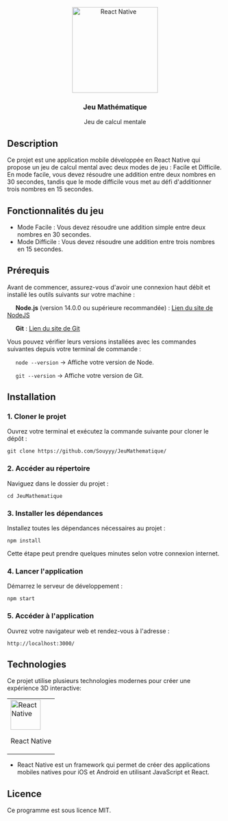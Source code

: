 <div align="center">
  <img align="center" width="200" src="https://upload.wikimedia.org/wikipedia/commons/thumb/a/a7/React-icon.svg/220px-React-icon.svg.png" alt="React Native"/>
</div>

<h3 align="center">Jeu Mathématique</h3>
<p align="center">Jeu de calcul mentale</p>

## Description

Ce projet est une application mobile développée en React Native qui propose un jeu de calcul mental avec deux modes de jeu : Facile et Difficile. En mode facile, vous devez résoudre une addition entre deux nombres en 30 secondes, tandis que le mode difficile vous met au défi d'additionner trois nombres en 15 secondes. 

## Fonctionnalités du jeu
- Mode Facile : Vous devez résoudre une addition simple entre deux nombres en 30 secondes.
- Mode Difficile : Vous devez résoudre une addition entre trois nombres en 15 secondes.
  
## Prérequis
Avant de commencer, assurez-vous d'avoir une connexion haut débit et installé les outils suivants sur votre machine :

&nbsp;&nbsp;&nbsp;&nbsp;&nbsp;**Node.js** (version 14.0.0 ou supérieure recommandée) : [Lien du site de NodeJS](https://nodejs.org/en)

&nbsp;&nbsp;&nbsp;&nbsp;&nbsp;**Git** : [Lien du site de Git](https://git-scm.com/downloads)

Vous pouvez vérifier leurs versions installées avec les commandes suivantes depuis votre terminal de commande :

&nbsp;&nbsp;&nbsp;&nbsp;&nbsp;`node --version` -> Affiche votre version de Node.

&nbsp;&nbsp;&nbsp;&nbsp;&nbsp;`git --version` -> Affiche votre version de Git.


## Installation

### 1. Cloner le projet
   
Ouvrez votre terminal et exécutez la commande suivante pour cloner le dépôt :

```git clone https://github.com/Souyyy/JeuMathematique/```

### 2. Accéder au répertoire
Naviguez dans le dossier du projet :

```cd JeuMathematique```

### 3. Installer les dépendances
Installez toutes les dépendances nécessaires au projet :

```npm install```

Cette étape peut prendre quelques minutes selon votre connexion internet.

### 4. Lancer l'application

Démarrez le serveur de développement :

```npm start```

### 5. Accéder à l'application

Ouvrez votre navigateur web et rendez-vous à l'adresse :

```http://localhost:3000/```

## Technologies
Ce projet utilise plusieurs technologies modernes pour créer une expérience 3D interactive:

<table align="center">
  <tbody>
    <tr>
      <td border="0">
        <img width="70" src="https://upload.wikimedia.org/wikipedia/commons/thumb/a/a7/React-icon.svg/220px-React-icon.svg.png" alt="React Native">
        <p align="center">React Native</p>
      </td>
    </tr>
  </tbody>
</table>

- React Native est un framework qui permet de créer des applications mobiles natives pour iOS et Android en utilisant JavaScript et React.

## Licence
Ce programme est sous licence MIT.
